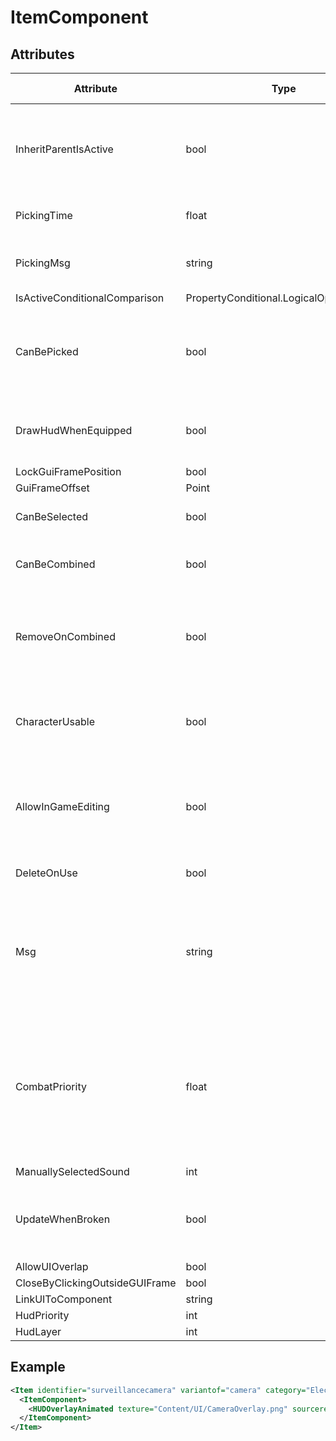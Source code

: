 # ItemComponent


## Attributes

| Attribute                      | Type                                    | Default value | Description                                                                                                                                                                                                                          |
|--------------------------------|-----------------------------------------|---------------|--------------------------------------------------------------------------------------------------------------------------------------------------------------------------------------------------------------------------------------|
| InheritParentIsActive          | bool                                    | true          | If this is a child component of another component, should this component inherit the IsActive state of the parent?                                                                                                                   |
| PickingTime                    | float                                   | 0             | How long it takes to pick up the item (in seconds).                                                                                                                                                                                  |
| PickingMsg                     | string                                  | ""            | What to display on the progress bar when this item is being picked.                                                                                                                                                                  |
| IsActiveConditionalComparison  | PropertyConditional.LogicalOperatorType | And           |                                                                                                                                                                                                                                      |
| CanBePicked                    | bool                                    | false         | Can the item be picked up (or interacted with, if the pick action does something else than picking up the item).                                                                                                                     |
| DrawHudWhenEquipped            | bool                                    | false         | Should the interface of the item (if it has one) be drawn when the item is equipped.                                                                                                                                                 |
| LockGuiFramePosition           | bool                                    | false         |                                                                                                                                                                                                                                      |
| GuiFrameOffset                 | Point                                   | "0,0"         |                                                                                                                                                                                                                                      |
| CanBeSelected                  | bool                                    | false         | Can the item be selected by interacting with it.                                                                                                                                                                                     |
| CanBeCombined                  | bool                                    | false         | Can the item be combined with other items of the same type.                                                                                                                                                                          |
| RemoveOnCombined               | bool                                    | false         | Should the item be removed if combining it with an other item causes the condition of this item to drop to 0.                                                                                                                        |
| CharacterUsable                | bool                                    | false         | Can the "Use" action of the item be triggered by characters or just other items/StatusEffects.                                                                                                                                       |
| AllowInGameEditing             | bool                                    | true          | Can the properties of the component be edited in-game (only applicable if the component has in-game editable properties).                                                                                                            |
| DeleteOnUse                    | bool                                    | false         | Should the item be deleted when it's used.                                                                                                                                                                                           |
| Msg                            | string                                  | ""            | A text displayed next to the item when it's highlighted (generally instructs how to interact with the item, e.g. "[Mouse1] Pick up").                                                                                                |
| CombatPriority                 | float                                   | 0             | How useful the item is in combat? Used by AI to decide which item it should use as a weapon. For the sake of clarity, use a value between 0 and 100 (not forced). Note that there's also a generic BotPriority for all item prefabs. |
| ManuallySelectedSound          | int                                     | 0             |                                                                                                                                                                                                                                      |
| UpdateWhenBroken               | bool                                    | false         | If true, the component will retain its normal functionality when the item reaches 0 condition.                                                                                                                                       |
| AllowUIOverlap                 | bool                                    | false         |                                                                                                                                                                                                                                      |
| CloseByClickingOutsideGUIFrame | bool                                    | true          |                                                                                                                                                                                                                                      |
| LinkUIToComponent              | string                                  | ""            |                                                                                                                                                                                                                                      |
| HudPriority                    | int                                     | 0             |                                                                                                                                                                                                                                      |
| HudLayer                       | int                                     | 0             |                                                                                                                                                                                                                                      |




## Example
```xml
<Item identifier="surveillancecamera" variantof="camera" category="Electrical" Tags="smallitem,camera" focusonselected="true" offsetonselected="500" cargocontaineridentifier="metalcrate" Scale="0.5">
  <ItemComponent>
    <HUDOverlayAnimated texture="Content/UI/CameraOverlay.png" sourcerect="0,0,2048,1536" origin="0.5,0.5" alpha="1.0" animspeed="20" columns="2" rows="2" />
  </ItemComponent>
</Item>
```


